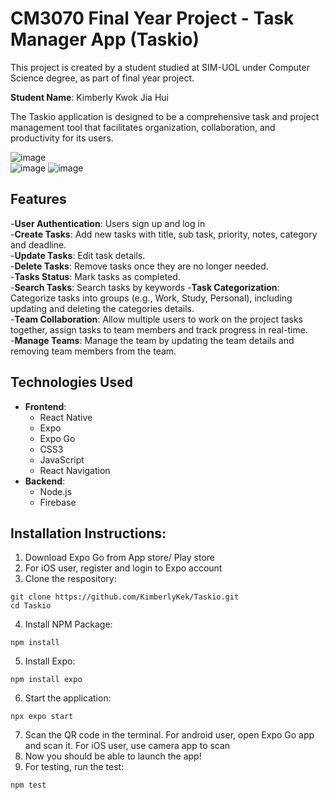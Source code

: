 # CM3070 Final Year Project - Task Manager App (Taskio)

This project is created by a student studied at SIM-UOL under Computer Science degree, as part of final year project.

**Student Name**: Kimberly Kwok Jia Hui

The Taskio application is designed to be a comprehensive task and project management tool that facilitates organization, collaboration, and productivity for its users. 

![image](https://github.com/user-attachments/assets/3781d571-f41c-4ade-968e-96cfb80a852a) <br>
![image](https://github.com/user-attachments/assets/75fb26ff-4dfd-4de2-8645-79f597b5318a) ![image](https://github.com/user-attachments/assets/cf170e4d-c841-4366-9bc0-1c01a3e6e92c)

## Features
-**User Authentication**: Users sign up and log in <br>
-**Create Tasks**: Add new tasks with title, sub task, priority, notes, category and deadline. <br>
-**Update Tasks**: Edit task details. <br>
-**Delete Tasks**: Remove tasks once they are no longer needed. <br>
-**Tasks Status**: Mark tasks as completed. <br>
-**Search Tasks**: Search tasks by keywords
-**Task Categorization**: Categorize tasks into groups (e.g., Work, Study, Personal), including updating and deleting the categories details. <br>
-**Team Collaboration**: Allow multiple users to work on the project tasks together, assign tasks to team members and track progress in real-time. <br>
-**Manage Teams**: Manage the team by updating the team details and removing team members from the team.

## Technologies Used
- **Frontend**:
  - React Native
  - Expo
  - Expo Go
  - CSS3
  - JavaScript
  - React Navigation
- **Backend**:
  - Node.js
  - Firebase

## Installation Instructions:

1. Download Expo Go from App store/ Play store
2. For iOS user, register and login to Expo account
3. Clone the respository: <br>
```
git clone https://github.com/KimberlyKek/Taskio.git
cd Taskio
```
4. Install NPM Package: <br>
```
npm install
```
5. Install Expo: <br>
```
npm install expo
```
6. Start the application:
```
npx expo start
```
7. Scan the QR code in the terminal. For android user, open Expo Go app and scan it. For iOS user, use camera app to scan
8. Now you should be able to launch the app!
9. For testing, run the test: <br>
```
npm test
```

